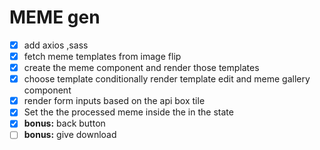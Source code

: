 # MEME gen

- [x] add axios ,sass
- [x] fetch meme templates from image flip
- [x] create the meme component and render those templates
- [x] choose template  conditionally render template edit and meme gallery component
- [x] render form inputs based on the api box tile 
- [x] Set the the processed meme inside the in the state
- [x] **bonus:** back button
- [ ] **bonus:** give download